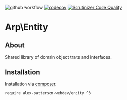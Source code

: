 ![github workflow](https://github.com/alex-patterson-webdev/laminas-entity/actions/workflows/workflow.yml/badge.svg)
[![codecov](https://codecov.io/gh/alex-patterson-webdev/entity/branch/master/graph/badge.svg)](https://codecov.io/gh/alex-patterson-webdev/entity)
[![Scrutinizer Code Quality](https://scrutinizer-ci.com/g/alex-patterson-webdev/entity/badges/quality-score.png?b=master)](https://scrutinizer-ci.com/g/alex-patterson-webdev/entity/?branch=master)

# Arp\Entity

## About

Shared library of domain object traits and interfaces.

## Installation

Installation via [composer](https://getcomposer.org).

    require alex-patterson-webdev/entity ^3
